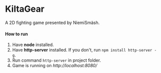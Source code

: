 # KiltaGear
A 2D fighting game presented by NiemiSmäsh.

#### How to run

1. Have **node** installed.
2. Have **http-server** installed. If you don't, run `npm install http-server -g`.
3. Run command `http-server` in project folder.
4. Game is running on *http://localhost:8080/*
